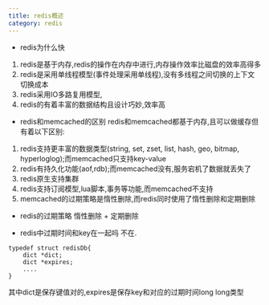 ```yaml
---
title: redis概述
category: redis
--- 
```

- redis为什么快
1. redis是基于内存,redis的操作在内存中进行,内存操作效率比磁盘的效率高得多
2. redis是采用单线程模型(事件处理采用单线程),没有多线程之间切换的上下文切换成本
3. redis采用IO多路复用模型,
4. redis的有着丰富的数据结构且设计巧妙,效率高

- redis和memcached的区别
redis和memcached都基于内存,且可以做缓存但有着以下区别:
1. redis支持更丰富的数据类型(string, set, zset, list, hash, geo, bitmap, hyperloglog);而memcached只支持key-value
2. redis有持久化功能(aof,rdb);而memcached没有,服务宕机了数据就丢失了
3. redis原生支持集群
4. redis支持订阅模型,lua脚本,事务等功能,而memcached不支持
5. memcached的过期策略是惰性删除,而redis同时使用了惰性删除和定期删除

- redis的过期策略
惰性删除 + 定期删除

- redis中过期时间和key在一起吗
不在.  
```
typedef struct redisDb{
    dict *dict;  
    dict *expires;
    ....
}
```
其中dict是保存键值对的,expires是保存key和对应的过期时间long long类型